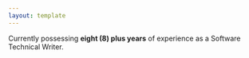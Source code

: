 ```yaml
---
layout: template
---
```


Currently possessing **eight (8) plus years** of experience as a Software Technical Writer.